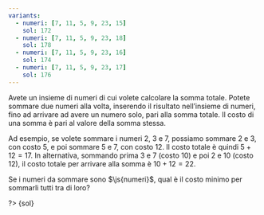 ```yaml
---
variants:
  - numeri: [7, 11, 5, 9, 23, 15]
    sol: 172
  - numeri: [7, 11, 5, 9, 23, 18]
    sol: 178
  - numeri: [7, 11, 5, 9, 23, 16]
    sol: 174
  - numeri: [7, 11, 5, 9, 23, 17]
    sol: 176
---
```


Avete un insieme di numeri di cui volete calcolare la somma totale. Potete sommare due numeri alla volta, inserendo il risultato nell’insieme di numeri, fino ad arrivare ad avere un numero solo, pari alla somma totale. Il costo di una somma è pari al valore della somma stessa.

Ad esempio, se volete sommare i numeri 2, 3 e 7, possiamo sommare 2 e 3, con costo 5, e poi sommare 5 e 7, con costo 12. Il costo totale è quindi $5+12=17$. In alternativa, sommando prima 3 e 7 (costo 10) e poi 2 e 10 (costo 12), il costo totale per arrivare alla somma è $10+12=22$.

Se i numeri da sommare sono $\js{numeri}$, qual è il costo minimo per sommarli tutti tra di loro?

?> {sol}
